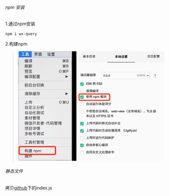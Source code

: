 ###### npm 安装

1.通过npm安装

```
npm i wx-query
```

2.构建npm

> ![1684478545618](../_media/1684478545618.jpg)

###### 静态文件

拷贝[github](https://github.com/kunkunj/wx-query/tree/main/dist)下的index.js